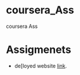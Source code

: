 # coursera_Ass
coursera Ass
# Assigmenets
- de[loyed website [link](https://mahmoudmabrok.github.io/coursera-test/).
